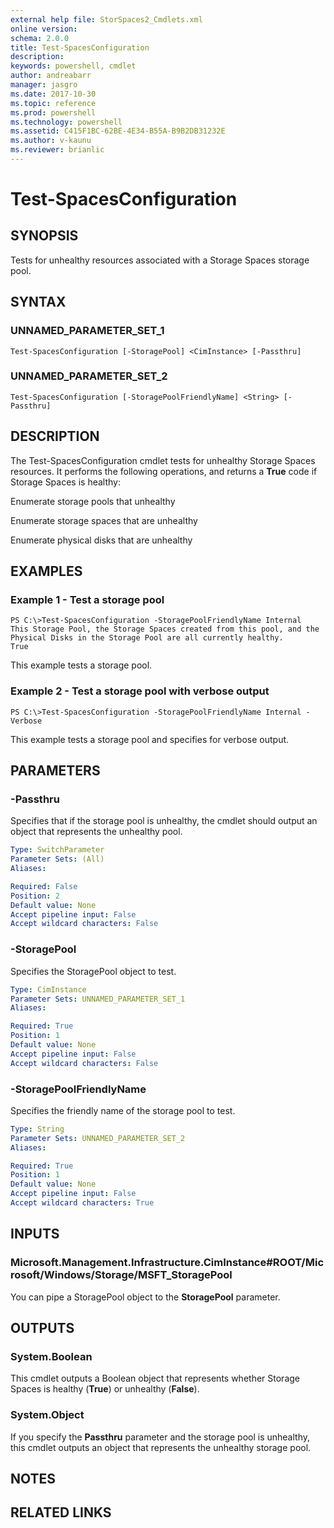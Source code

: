 ```yaml
---
external help file: StorSpaces2_Cmdlets.xml
online version: 
schema: 2.0.0
title: Test-SpacesConfiguration
description: 
keywords: powershell, cmdlet
author: andreabarr
manager: jasgro
ms.date: 2017-10-30
ms.topic: reference
ms.prod: powershell
ms.technology: powershell
ms.assetid: C415F1BC-62BE-4E34-B55A-B9B2DB31232E
ms.author: v-kaunu
ms.reviewer: brianlic
---
```


# Test-SpacesConfiguration

## SYNOPSIS
Tests for unhealthy resources associated with a Storage Spaces storage pool.

## SYNTAX

### UNNAMED_PARAMETER_SET_1
```
Test-SpacesConfiguration [-StoragePool] <CimInstance> [-Passthru]
```

### UNNAMED_PARAMETER_SET_2
```
Test-SpacesConfiguration [-StoragePoolFriendlyName] <String> [-Passthru]
```

## DESCRIPTION
The Test-SpacesConfiguration cmdlet tests for unhealthy Storage Spaces resources.
It performs the following operations, and returns a **True** code if Storage Spaces is healthy:

Enumerate storage pools that unhealthy

Enumerate storage spaces that are unhealthy

Enumerate physical disks that are unhealthy

## EXAMPLES

### Example 1 - Test a storage pool
```
PS C:\>Test-SpacesConfiguration -StoragePoolFriendlyName Internal
This Storage Pool, the Storage Spaces created from this pool, and the Physical Disks in the Storage Pool are all currently healthy. 
True
```

This example tests a storage pool.

### Example 2 - Test a storage pool with verbose output
```
PS C:\>Test-SpacesConfiguration -StoragePoolFriendlyName Internal -Verbose
```

This example tests a storage pool and specifies for verbose output.

## PARAMETERS

### -Passthru
Specifies that if the storage pool is unhealthy, the cmdlet should output an object that represents the unhealthy pool.

```yaml
Type: SwitchParameter
Parameter Sets: (All)
Aliases: 

Required: False
Position: 2
Default value: None
Accept pipeline input: False
Accept wildcard characters: False
```

### -StoragePool
Specifies the StoragePool object to test.

```yaml
Type: CimInstance
Parameter Sets: UNNAMED_PARAMETER_SET_1
Aliases: 

Required: True
Position: 1
Default value: None
Accept pipeline input: False
Accept wildcard characters: False
```

### -StoragePoolFriendlyName
Specifies the friendly name of the storage pool to test.

```yaml
Type: String
Parameter Sets: UNNAMED_PARAMETER_SET_2
Aliases: 

Required: True
Position: 1
Default value: None
Accept pipeline input: False
Accept wildcard characters: True
```

## INPUTS

### Microsoft.Management.Infrastructure.CimInstance#ROOT/Microsoft/Windows/Storage/MSFT_StoragePool
You can pipe a StoragePool object to the **StoragePool** parameter.

## OUTPUTS

### System.Boolean
This cmdlet outputs a Boolean object that represents whether Storage Spaces is healthy (**True**) or unhealthy (**False**).

### System.Object
If you specify the **Passthru** parameter and the storage pool is unhealthy, this cmdlet outputs an object that represents the unhealthy storage pool.

## NOTES

## RELATED LINKS

